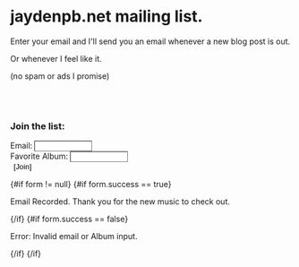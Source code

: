 <script>
	export let form
	let resultTag
	let resultText = ''
	
	const displayResult = (msg) => {
		resultTag.classList.remove('hide')
		resultText = msg
	}
	console.log(form)

	
	
</script>

# jaydenpb.net mailing list.

Enter your email and I'll send you an email whenever a new blog post is out.

Or whenever I feel like it.

(no spam or ads I promise)

<br>
<br>

### Join the list:

<!--
<form on:submit|preventDefault={handleSubmit} method="POST">
-->
<div class="formDiv">
<form method="POST">
<label for="email" >Email:</label>
<input name="email" type="text" id="email" size="10">
<br>
<label for="favSong">Favorite Album:</label>
<input name="favSong" type="text" id="favSong" size="10">
<br>
<button type='submit'>[Join]</button>
</form>
{#if form != null}
	{#if form.success == true}
		<p>Email Recorded. Thank you for the new music to check out.</p>
	{/if}
	{#if form.success == false}
		<p>Error: Invalid email or Album input.</p>
	{/if}
{/if}

</div>
<div class="padded"></div>
<style>
	.hide{
		visibility: hidden;
	}
	input[type=text]{
		border-width: 1px;
		color: var(--color);
	}
	button{
		background: none;
		border: none;
	}
	button:hover{
		cursor: pointer;
	}
	.padded{
		margin-bottom: 10vh;
	}
</style>